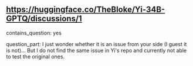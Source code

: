 ## https://huggingface.co/TheBloke/Yi-34B-GPTQ/discussions/1

contains_question: yes

question_part: 
I just wonder whether it is an issue from your side (I guest it is not)... But I do not find the same issue in Yi's repo and currently not able to test the original ones.